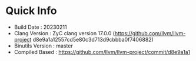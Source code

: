 # Quick Info
* Build Date : 20230211
* Clang Version : ZyC clang version 17.0.0 (https://github.com/llvm/llvm-project d8e9a1a12557cd5e80c3d713d9cbbba0f7406882)
* Binutils Version : master
* Compiled Based : https://github.com/llvm/llvm-project/commit/d8e9a1a1

